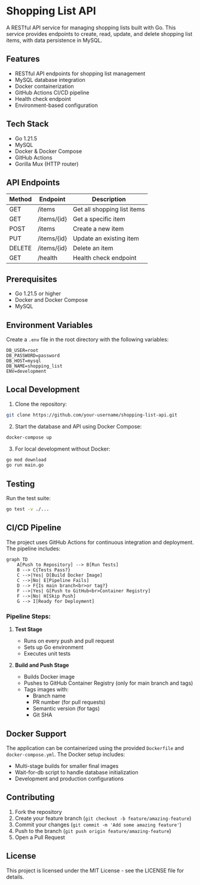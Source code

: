 # Shopping List API

A RESTful API service for managing shopping lists built with Go. This service provides endpoints to create, read, update, and delete shopping list items, with data persistence in MySQL.

## Features

- RESTful API endpoints for shopping list management
- MySQL database integration
- Docker containerization
- GitHub Actions CI/CD pipeline
- Health check endpoint
- Environment-based configuration

## Tech Stack

- Go 1.21.5
- MySQL
- Docker & Docker Compose
- GitHub Actions
- Gorilla Mux (HTTP router)

## API Endpoints

| Method | Endpoint | Description |
|--------|----------|-------------|
| GET    | /items   | Get all shopping list items |
| GET    | /items/{id} | Get a specific item |
| POST   | /items   | Create a new item |
| PUT    | /items/{id} | Update an existing item |
| DELETE | /items/{id} | Delete an item |
| GET    | /health  | Health check endpoint |

## Prerequisites

- Go 1.21.5 or higher
- Docker and Docker Compose
- MySQL

## Environment Variables

Create a `.env` file in the root directory with the following variables:

```env
DB_USER=root
DB_PASSWORD=password
DB_HOST=mysql
DB_NAME=shopping_list
ENV=development
```

## Local Development

1. Clone the repository:
```bash
git clone https://github.com/your-username/shopping-list-api.git
```

2. Start the database and API using Docker Compose:
```bash
docker-compose up
```

3. For local development without Docker:
```bash
go mod download
go run main.go
```

## Testing

Run the test suite:
```bash
go test -v ./...
```

## CI/CD Pipeline

The project uses GitHub Actions for continuous integration and deployment. The pipeline includes:

```mermaid
graph TD
    A[Push to Repository] --> B[Run Tests]
    B --> C{Tests Pass?}
    C -->|Yes| D[Build Docker Image]
    C -->|No| E[Pipeline Fails]
    D --> F{Is main branch<br>or tag?}
    F -->|Yes| G[Push to GitHub<br>Container Registry]
    F -->|No| H[Skip Push]
    G --> I[Ready for Deployment]
```

### Pipeline Steps:
1. **Test Stage**
   - Runs on every push and pull request
   - Sets up Go environment
   - Executes unit tests

2. **Build and Push Stage**
   - Builds Docker image
   - Pushes to GitHub Container Registry (only for main branch and tags)
   - Tags images with:
     - Branch name
     - PR number (for pull requests)
     - Semantic version (for tags)
     - Git SHA

## Docker Support

The application can be containerized using the provided `Dockerfile` and `docker-compose.yml`. The Docker setup includes:
- Multi-stage builds for smaller final images
- Wait-for-db script to handle database initialization
- Development and production configurations

## Contributing

1. Fork the repository
2. Create your feature branch (`git checkout -b feature/amazing-feature`)
3. Commit your changes (`git commit -m 'Add some amazing feature'`)
4. Push to the branch (`git push origin feature/amazing-feature`)
5. Open a Pull Request

## License

This project is licensed under the MIT License - see the LICENSE file for details.
